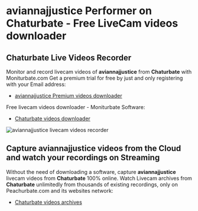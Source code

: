 # aviannajjustice Performer on Chaturbate - Free LiveCam videos downloader

## Chaturbate Live Videos Recorder

Monitor and record livecam videos of **aviannajjustice** from **Chaturbate** with Moniturbate.com
Get a premium trial for free by just and only registering with your Email address:
* [aviannajjustice Premium videos downloader](https://moniturbate.com/request-demo-licence-key.html)

Free livecam videos downloader - Moniturbate Software:
* [Chaturbate videos downloader](https://moniturbate.com/moniturbate-download-software.html)

![aviannajjustice livecam videos recorder](https://peachurnet.com/templates/moniturbate-software.png)


## Capture aviannajjustice videos from the Cloud and watch your recordings on Streaming

Without the need of downloading a software, capture **aviannajjustice** livecam videos from **Chaturbate** 100% online.
Watch Livecam archives from **Chaturbate** unlimitedly from thousands of existing recordings, only on Peachurbate.com and its websites network:
* [Chaturbate videos archives](https://peachurnet.com/)